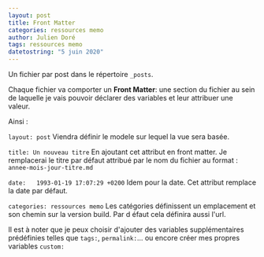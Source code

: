 ```yaml
---
layout: post
title: Front Matter
categories: ressources memo
author: Julien Doré
tags: ressources memo
datetostring: "5 juin 2020"
---
```


Un fichier par post dans le répertoire `_posts`.

Chaque fichier va comporter un **Front Matter**: une section du
 fichier au sein de laquelle je vais pouvoir déclarer des variables et leur attribuer une valeur.

 Ainsi :
 
`layout: post` Viendra définir le modele sur lequel la vue sera basée. 
 
`title: Un nouveau titre` En ajoutant cet attribut en front matter. Je remplacerai le titre par défaut attribué par
 le nom du fichier au format : `annee-mois-jour-titre.md`

`date:   1993-01-19 17:07:29 +0200` Idem pour la date. Cet attribut remplace la date par défaut.
 
 `categories: ressources memo` Les catégories définissent un emplacement et son chemin sur la version build. Par d
 éfaut cela définira aussi l'url.  
 
 Il est à noter que je peux choisir d'ajouter des variables supplémentaires prédéfinies telles que `tags:`, `permalink:`... ou encore créer mes propres variables `custom:` 

